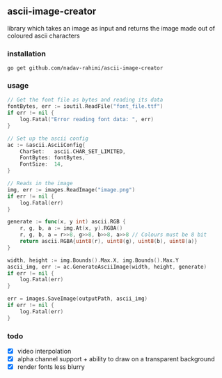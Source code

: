## ascii-image-creator

library which takes an image as input and returns the image made out of coloured ascii characters

### installation

```
go get github.com/nadav-rahimi/ascii-image-creator
```

### usage
```go
// Get the font file as bytes and reading its data
fontBytes, err := ioutil.ReadFile("font_file.ttf")
if err != nil {
    log.Fatal("Error reading font data: ", err)
}

// Set up the ascii config
ac := &ascii.AsciiConfig{
    CharSet:   ascii.CHAR_SET_LIMITED,
    FontBytes: fontBytes,
    FontSize:  14,
}

// Reads in the image
img, err := images.ReadImage("image.png")
if err != nil {
    log.Fatal(err)
}

generate := func(x, y int) ascii.RGB {
    r, g, b, a := img.At(x, y).RGBA()
    r, g, b, a = r>>8, g>>8, b>>8, a>>8 // Colours must be 8 bit
    return ascii.RGBA{uint8(r), uint8(g), uint8(b), uint8(a)}
}

width, height := img.Bounds().Max.X, img.Bounds().Max.Y
ascii_img, err := ac.GenerateAsciiImage(width, height, generate)
if err != nil {
    log.Fatal(err)
}

err = images.SaveImage(outputPath, ascii_img)
if err != nil {
    log.Fatal(err)
}
```

### todo 

- [x] video interpolation
- [x] alpha channel support + ability to draw on a transparent background
- [x] render fonts less blurry
